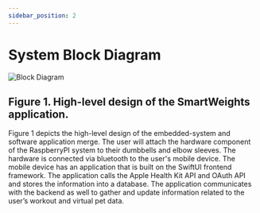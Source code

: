 ```yaml
---
sidebar_position: 2
---
```


# System Block Diagram
![Block Diagram](https://github.com/Capstone-Projects-2024-Spring/project-smartweights/assets/114025055/41295185-47e8-4376-8f3d-9db9abd9d196)

## Figure 1. High-level design of the SmartWeights application.

Figure 1 depicts the high-level design of the embedded-system and software application merge. The user will attach the hardware component of the RaspberryPI system to their dumbbells and elbow sleeves. The hardware is connected via bluetooth to the user's mobile device. The mobile device has an application that is built on the SwiftUI frontend framework. The application calls the Apple Health Kit API and OAuth API and stores the information into a database. The application communicates with the backend as well to gather and update information related to the user’s workout and virtual pet data.

